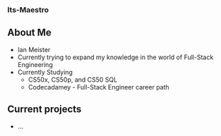 ### Its-Maestro

## About Me
- Ian Meister
- Currently trying to expand my knowledge in the world of Full-Stack Engineering
- Currently Studying
  - CS50x, CS50p, and CS50 SQL
  - Codecadamey - Full-Stack Engineer career path
 ## Current projects
  - ...


<!--
**itsmaestro/itsmaestro** is a ✨ _special_ ✨ repository because its `README.md` (this file) appears on your GitHub profile.

Here are some ideas to get you started:

- 🔭 I’m currently working on ...
- 🌱 I’m currently learning ...
- 👯 I’m looking to collaborate on ...
- 🤔 I’m looking for help with ...
- 💬 Ask me about ...
- 📫 How to reach me: ...
- 😄 Pronouns: ...
- ⚡ Fun fact: ...
-->
